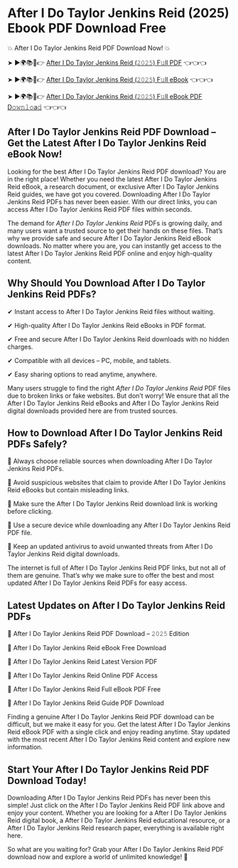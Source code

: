 # After I Do Taylor Jenkins Reid (2025) Ebook PDF Download Free

💥 After I Do Taylor Jenkins Reid PDF Download Now! 💥

➤ ►🌍📚📱👉 [After I Do Taylor Jenkins Reid (𝟸𝟶𝟸𝟻) F𝚞ll PDF](https://getpdf.xyz/after-i-do-taylor-jenkins-reid) 👈👈👈


➤ ►🌍📚📱👉 [After I Do Taylor Jenkins Reid (𝟸𝟶𝟸𝟻) F𝚞ll eBook](https://getpdf.xyz/after-i-do-taylor-jenkins-reid) 👈👈👈


➤ ►🌍📚📱👉 [After I Do Taylor Jenkins Reid (𝟸𝟶𝟸𝟻) F𝚞ll eBook PDF D𝚘𝚠𝚗𝚕𝚘a𝚍](https://getpdf.xyz/after-i-do-taylor-jenkins-reid) 👈👈👈


## After I Do Taylor Jenkins Reid PDF Download – Get the Latest After I Do Taylor Jenkins Reid eBook Now!

Looking for the best After I Do Taylor Jenkins Reid PDF download? You are in the right place! Whether you need the latest After I Do Taylor Jenkins Reid eBook, a research document, or exclusive After I Do Taylor Jenkins Reid guides, we have got you covered. Downloading After I Do Taylor Jenkins Reid PDFs has never been easier. With our direct links, you can access After I Do Taylor Jenkins Reid PDF files within seconds.

The demand for *After I Do Taylor Jenkins Reid* PDFs is growing daily, and many users want a trusted source to get their hands on these files. That’s why we provide safe and secure After I Do Taylor Jenkins Reid eBook downloads. No matter where you are, you can instantly get access to the latest After I Do Taylor Jenkins Reid PDF online and enjoy high-quality content.

## Why Should You Download After I Do Taylor Jenkins Reid PDFs?

✔ Instant access to After I Do Taylor Jenkins Reid files without waiting.

✔ High-quality After I Do Taylor Jenkins Reid eBooks in PDF format.

✔ Free and secure After I Do Taylor Jenkins Reid downloads with no hidden charges.

✔ Compatible with all devices – PC, mobile, and tablets.

✔ Easy sharing options to read anytime, anywhere.

Many users struggle to find the right *After I Do Taylor Jenkins Reid* PDF files due to broken links or fake websites. But don’t worry! We ensure that all the After I Do Taylor Jenkins Reid eBooks and After I Do Taylor Jenkins Reid digital downloads provided here are from trusted sources.

## How to Download After I Do Taylor Jenkins Reid PDFs Safely?

📌 Always choose reliable sources when downloading After I Do Taylor Jenkins Reid PDFs.

📌 Avoid suspicious websites that claim to provide After I Do Taylor Jenkins Reid eBooks but contain misleading links.

📌 Make sure the After I Do Taylor Jenkins Reid download link is working before clicking.

📌 Use a secure device while downloading any After I Do Taylor Jenkins Reid PDF file.

📌 Keep an updated antivirus to avoid unwanted threats from After I Do Taylor Jenkins Reid digital downloads.

The internet is full of After I Do Taylor Jenkins Reid PDF links, but not all of them are genuine. That’s why we make sure to offer the best and most updated After I Do Taylor Jenkins Reid PDFs for easy access.

## Latest Updates on After I Do Taylor Jenkins Reid PDFs

🔹 After I Do Taylor Jenkins Reid PDF Download – 𝟸𝟶𝟸𝟻 Edition

🔹 After I Do Taylor Jenkins Reid eBook Free Download

🔹 After I Do Taylor Jenkins Reid Latest Version PDF

🔹 After I Do Taylor Jenkins Reid Online PDF Access

🔹 After I Do Taylor Jenkins Reid Full eBook PDF Free

🔹 After I Do Taylor Jenkins Reid Guide PDF Download

Finding a genuine After I Do Taylor Jenkins Reid PDF download can be difficult, but we make it easy for you. Get the latest After I Do Taylor Jenkins Reid eBook PDF with a single click and enjoy reading anytime. Stay updated with the most recent After I Do Taylor Jenkins Reid content and explore new information.

## Start Your After I Do Taylor Jenkins Reid PDF Download Today!

Downloading After I Do Taylor Jenkins Reid PDFs has never been this simple! Just click on the After I Do Taylor Jenkins Reid PDF link above and enjoy your content. Whether you are looking for a After I Do Taylor Jenkins Reid digital book, a After I Do Taylor Jenkins Reid educational resource, or a After I Do Taylor Jenkins Reid research paper, everything is available right here.

So what are you waiting for? Grab your After I Do Taylor Jenkins Reid PDF download now and explore a world of unlimited knowledge! 🚀
